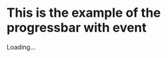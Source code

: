 <link href="https://cdn.jsdelivr.net/npm/bootstrap@5.1.3/dist/css/bootstrap.min.css" rel="stylesheet" integrity="sha384-1BmE4kWBq78iYhFldvKuhfTAU6auU8tT94WrHftjDbrCEXSU1oBoqyl2QvZ6jIW3" crossorigin="anonymous">
<meta name="viewport" content="width=device-width, initial-scale=1, user-scalable=no">
<link href="https://code.jquery.com/ui/1.10.4/themes/ui-lightness/jquery-ui.css" rel="stylesheet">
<h1> This is the example of the progressbar with event </h1>
<div id="pbid">
  <div class="pbc">
    Loading...
  </div>
</div>
<script src="https://code.jquery.com/jquery-1.10.2.js"></script>
<script src="https://code.jquery.com/ui/1.10.4/jquery-ui.js"></script>
<script>
  $(function() {
    pl = $(".pbc");
    var pb = $("#pbid");
    $("#pbid").progressbar({
      value: false,
      change: function() {
        pl.text(
          pb.progressbar("value") + "%");
      },
      complete: function() {
        pl.text("Loading Completed!");
      }
    });

    function progress() {
      var v = pb.progressbar("value") || 0;
      pb.progressbar("value", v + 1);
      if (v < 99) {
        setTimeout(progress, 100);
      }
    }
    setTimeout(progress, 3000);
  });
</script>
